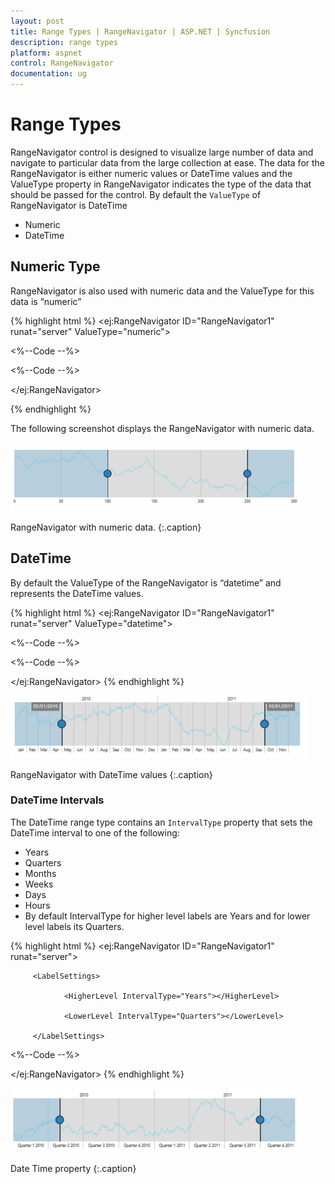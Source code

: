 ```yaml
---
layout: post
title: Range Types | RangeNavigator | ASP.NET | Syncfusion
description: range types
platform: aspnet
control: RangeNavigator
documentation: ug
---
```


# Range Types

RangeNavigator control is designed to visualize large number of data and navigate to particular data from the large collection at ease. The data for the RangeNavigator is either numeric values or DateTime values and the ValueType property in RangeNavigator indicates the type of the data that should be passed for the control. By default the `ValueType` of RangeNavigator is DateTime

* Numeric                   
* DateTime

## Numeric Type

RangeNavigator is also used with numeric data and the ValueType for this data is “numeric” 

{% highlight html %}
<ej:RangeNavigator ID="RangeNavigator1" runat="server" ValueType="numeric">

<%--Code --%>

<%--Code --%>

</ej:RangeNavigator>

{% endhighlight %}

The following screenshot displays the RangeNavigator with numeric data.

![](Range-Types_images/Range-Types_img1.png)

RangeNavigator with numeric data.
{:.caption}

## DateTime

By default the ValueType of the RangeNavigator is “datetime” and represents the DateTime values. 

{% highlight html %}
<ej:RangeNavigator ID="RangeNavigator1" runat="server" ValueType="datetime">

<%--Code --%>

<%--Code --%>

</ej:RangeNavigator>
{% endhighlight %}

![](Range-Types_images/Range-Types_img2.png) 

RangeNavigator with DateTime values
{:.caption}

### DateTime Intervals

The DateTime range type contains an `IntervalType` property that sets the DateTime interval to one of the following:

* Years
* Quarters
* Months
* Weeks
* Days 
* Hours
* By default IntervalType for higher level labels are Years and for lower level labels its Quarters.

{% highlight html %}
<ej:RangeNavigator ID="RangeNavigator1" runat="server">

         <LabelSettings>

                <HigherLevel IntervalType="Years"></HigherLevel>

                <LowerLevel IntervalType="Quarters"></LowerLevel>

         </LabelSettings>

<%--Code --%>

</ej:RangeNavigator>
{% endhighlight %}

![](Range-Types_images/Range-Types_img3.png)

Date Time property
{:.caption}